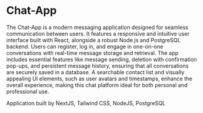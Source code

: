 # Chat-App
The Chat-App is a modern messaging application designed for seamless communication between users. It features a responsive and intuitive user interface built with React, alongside a robust Node.js and PostgreSQL backend. Users can register, log in, and engage in one-on-one conversations with real-time message storage and retrieval. The app includes essential features like message sending, deletion with confirmation pop-ups, and persistent message history, ensuring that all conversations are securely saved in a database. A searchable contact list and visually appealing UI elements, such as user avatars and timestamps, enhance the overall experience, making this chat platform ideal for both personal and professional use.

Application built by NextJS, Tailwind CSS, NodeJS, PostgreSQL
